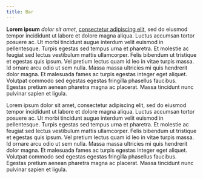 ```yaml
---
title: Bar
---
```


**Lorem ipsum** *dolor sit amet*, [consectetur adipiscing elit](https://astro.build), sed do eiusmod tempor incididunt ut labore et dolore magna aliqua. Luctus accumsan tortor posuere ac. Ut morbi tincidunt augue interdum velit euismod in pellentesque. Turpis egestas sed tempus urna et pharetra. Et molestie ac feugiat sed lectus vestibulum mattis ullamcorper. Felis bibendum ut tristique et egestas quis ipsum. Vel pretium lectus quam id leo in vitae turpis massa. Id ornare arcu odio ut sem nulla. Massa massa ultricies mi quis hendrerit dolor magna. Et malesuada fames ac turpis egestas integer eget aliquet. Volutpat commodo sed egestas egestas fringilla phasellus faucibus. Egestas pretium aenean pharetra magna ac placerat. Massa tincidunt nunc pulvinar sapien et ligula.

Lorem ipsum dolor sit amet, consectetur adipiscing elit, sed do eiusmod tempor incididunt ut labore et dolore magna aliqua. Luctus accumsan tortor posuere ac. Ut morbi tincidunt augue interdum velit euismod in pellentesque. Turpis egestas sed tempus urna et pharetra. Et molestie ac feugiat sed lectus vestibulum mattis ullamcorper. Felis bibendum ut tristique et egestas quis ipsum. Vel pretium lectus quam id leo in vitae turpis massa. Id ornare arcu odio ut sem nulla. Massa massa ultricies mi quis hendrerit dolor magna. Et malesuada fames ac turpis egestas integer eget aliquet. Volutpat commodo sed egestas egestas fringilla phasellus faucibus. Egestas pretium aenean pharetra magna ac placerat. Massa tincidunt nunc pulvinar sapien et ligula.
